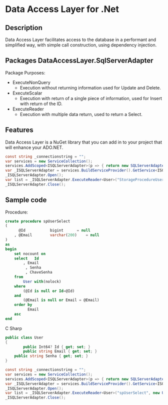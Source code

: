 Data Access Layer for .Net
========================================

Description
-------------
Data Access Layer facilitates access to the database in a performant and simplified way, with simple call construction, using dependency injection.

Packages DataAccessLayer.SqlServerAdapter
--------

Package Purposes:
* ExecuteNonQuery
  * Execution without returning information used for Update and Delete.
* ExecuteScalar
  * Execution with return of a single piece of information, used for Insert with return of the ID.
* ExecuteReader
  * Execution with multiple data return, used to return a Select.

Features
--------
Data Access Layer is a NuGet library that you can add in to your project that will enhance your ADO.NET.

``` csharp
const string _connectionstring = "";
var services = new ServiceCollection();
services.AddScoped<ISQLServerAdapter>(p => { return new SQLServerAdapter(_connectionstring); });
var _ISQLServerAdapter = services.BuildServiceProvider().GetService<ISQLServerAdapter>();
_ISQLServerAdapter.Open();
var list = _ISQLServerAdapter.ExecuteReader<User>("StorageProcedureUserSelect", new User() { Id = 1 });
_ISQLServerAdapter.Close();
```

Sample code
-------------------------------------------------------

Procedure:

``` sql
create procedure spUserSelect
(
	  @Id			bigint		= null
	, @Email		varchar(200)	= null
)
as
begin
	set nocount on
	select 	 Id
		, Email
		 , Senha
		 , ChaveSenha
	from 
		User with(nolock) 
	where
		(@Id is null or Id=@Id)
	and
		(@Email is null or Email = @Email)
	order by
		  Email
	asc
end
```
C Sharp
``` csharp
public class User
{
        public Int64? Id { get; set; }
        public string Email { get; set; }
	public string Senha { get; set; }
}

const string _connectionstring = "";
var services = new ServiceCollection();
services.AddScoped<ISQLServerAdapter>(p => { return new SQLServerAdapter(_connectionstring); });
var _ISQLServerAdapter = services.BuildServiceProvider().GetService<ISQLServerAdapter>();
_ISQLServerAdapter.Open();
var list = _ISQLServerAdapter.ExecuteReader<User>("spUserSelect", new User() { Id = 1 });
_ISQLServerAdapter.Close();
```

